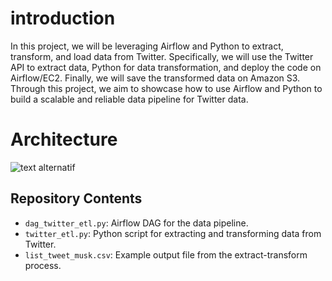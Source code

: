 # introduction
In this project, we will be leveraging Airflow and Python to extract, transform, and load data from Twitter. Specifically, we will use the Twitter API to extract data, Python for data transformation, and deploy the code on Airflow/EC2. Finally, we will save the transformed data on Amazon S3. Through this project, we aim to showcase how to use Airflow and Python to build a scalable and reliable data pipeline for Twitter data.

# Architecture 
![text alternatif](https://github.com/yassinetaiki/Airflow_S3_DataPipline/blob/master/architecture.png)

## Repository Contents

- `dag_twitter_etl.py`: Airflow DAG for the data pipeline.
- `twitter_etl.py`: Python script for extracting and transforming data from Twitter.
- `list_tweet_musk.csv`: Example output file from the extract-transform process.
